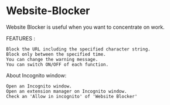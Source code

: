 # Website-Blocker
Website Blocker is useful when you want to concentrate on work.

FEATURES :

    Block the URL including the specified character string.
    Block only between the specified time.
    You can change the warning message.
    You can switch ON/OFF of each function.

About Incognito window:

    Open an Incognito window.
    Open an extension manager on Incognito window.
    Check an 'Allow in incognito' of 'Website Blocker'
